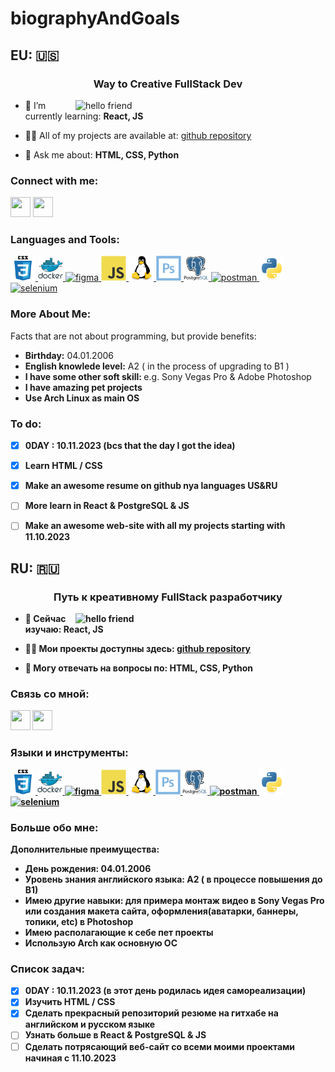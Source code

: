 # biographyAndGoals
<h2 align="left">EU: 🇺🇸 </h2>
<h3 align="center">Way to Creative FullStack Dev</h3>
<img align="right" alt="hello friend" width="400" src="https://i.imgur.com/YwGjmVs.gif">

- 🌱 I’m currently learning: **React, JS**

- 👨‍💻 All of my projects are available at: [github repository](https://github.com/gudkovWay/projects) 

- 💬 Ask me about: **HTML, CSS, Python**

<h3 align="left">Connect with me:</h3>
<p align="left">
  <a href="https://t.me/IuriiGudkov"><img src="https://icons.iconarchive.com/icons/froyoshark/enkel/256/Telegram-icon.png" width="32" height="32" margin="5"></a>
  <a href="mailto: gudkoviurii@gmail.com"><img src="https://upload.wikimedia.org/wikipedia/commons/thumb/8/8c/Gmail_Icon_%282013-2020%29.svg/512px-Gmail_Icon_%282013-2020%29.svg.png" width="32" height="32" margin="5"></a>
</p>

<h3 align="left">Languages and Tools:</h3>
<p align="left"> <a href="https://www.w3schools.com/css/" target="_blank" rel="noreferrer"> <img src="https://raw.githubusercontent.com/devicons/devicon/master/icons/css3/css3-original-wordmark.svg" alt="css3" width="40" height="40"/> </a> <a href="https://www.docker.com/" target="_blank" rel="noreferrer"> <img src="https://raw.githubusercontent.com/devicons/devicon/master/icons/docker/docker-original-wordmark.svg" alt="docker" width="40" height="40"/> </a> <a href="https://www.figma.com/" target="_blank" rel="noreferrer"> <img src="https://www.vectorlogo.zone/logos/figma/figma-icon.svg" alt="figma" width="40" height="40"/> </a> <a href="https://developer.mozilla.org/en-US/docs/Web/JavaScript" target="_blank" rel="noreferrer"> <img src="https://raw.githubusercontent.com/devicons/devicon/master/icons/javascript/javascript-original.svg" alt="javascript" width="40" height="40"/> </a> <a href="https://www.linux.org/" target="_blank" rel="noreferrer"> <img src="https://raw.githubusercontent.com/devicons/devicon/master/icons/linux/linux-original.svg" alt="linux" width="40" height="40"/> </a> <a href="https://www.photoshop.com/en" target="_blank" rel="noreferrer"> <img src="https://raw.githubusercontent.com/devicons/devicon/master/icons/photoshop/photoshop-line.svg" alt="photoshop" width="40" height="40"/> </a> <a href="https://www.postgresql.org" target="_blank" rel="noreferrer"> <img src="https://raw.githubusercontent.com/devicons/devicon/master/icons/postgresql/postgresql-original-wordmark.svg" alt="postgresql" width="40" height="40"/> </a> <a href="https://postman.com" target="_blank" rel="noreferrer"> <img src="https://www.vectorlogo.zone/logos/getpostman/getpostman-icon.svg" alt="postman" width="40" height="40"/> </a> <a href="https://www.python.org" target="_blank" rel="noreferrer"> <img src="https://raw.githubusercontent.com/devicons/devicon/master/icons/python/python-original.svg" alt="python" width="40" height="40"/> </a> <a href="https://www.selenium.dev" target="_blank" rel="noreferrer"> <img src="https://raw.githubusercontent.com/detain/svg-logos/780f25886640cef088af994181646db2f6b1a3f8/svg/selenium-logo.svg" alt="selenium" width="40" height="40"/>  </a> </p>

<h3 align="left">More About Me:</h3>
<p align="left">Facts that are not about programming, but provide benefits:<br> 
  
- <b>Birthday:</b> 04.01.2006
- <b>English knowlede level:</b> A2 ( in the process of upgrading to B1 )
- <b>I have some other soft skill: </b> e.g. Sony Vegas Pro & Adobe Photoshop
- <b>I have amazing pet projects
- <b>Use Arch Linux as main OS</b>

<h3>To do:</h3>

- [x] 0DAY : 10.11.2023 (bcs that the day I got the idea)
- [x] Learn HTML / CSS
- [x] Make an awesome resume on github nya languages US&RU
- [ ] More learn in React & PostgreSQL & JS
- [ ] Make an awesome web-site with all my projects starting with 11.10.2023



<h2 align="left">RU: 🇷🇺 </h2>
<h3 align="center">Путь к креативному FullStack разработчику</h3>
<img align="right" alt="hello friend" width="400" src="https://i.imgur.com/YwGjmVs.gif">

- 🌱 Сейчас изучаю: **React, JS**

- 👨‍💻 Мои проекты доступны здесь: [github repository](https://github.com/gudkovWay/projects) 

- 💬 Могу отвечать на вопросы по: **HTML, CSS, Python**

<h3 align="left">Связь со мной:</h3>
<p align="left">
  <a href="https://t.me/IuriiGudkov"><img src="https://icons.iconarchive.com/icons/froyoshark/enkel/256/Telegram-icon.png" width="32" height="32" margin="5"></a>
  <a href="mailto: gudkoviurii@gmail.com"><img src="https://upload.wikimedia.org/wikipedia/commons/thumb/8/8c/Gmail_Icon_%282013-2020%29.svg/512px-Gmail_Icon_%282013-2020%29.svg.png" width="32" height="32" margin="5"></a>
</p>

<h3 align="left">Языки и инструменты:</h3>
<p align="left"> <a href="https://www.w3schools.com/css/" target="_blank" rel="noreferrer"> <img src="https://raw.githubusercontent.com/devicons/devicon/master/icons/css3/css3-original-wordmark.svg" alt="css3" width="40" height="40"/> </a> <a href="https://www.docker.com/" target="_blank" rel="noreferrer"> <img src="https://raw.githubusercontent.com/devicons/devicon/master/icons/docker/docker-original-wordmark.svg" alt="docker" width="40" height="40"/> </a> <a href="https://www.figma.com/" target="_blank" rel="noreferrer"> <img src="https://www.vectorlogo.zone/logos/figma/figma-icon.svg" alt="figma" width="40" height="40"/> </a> <a href="https://developer.mozilla.org/en-US/docs/Web/JavaScript" target="_blank" rel="noreferrer"> <img src="https://raw.githubusercontent.com/devicons/devicon/master/icons/javascript/javascript-original.svg" alt="javascript" width="40" height="40"/> </a> <a href="https://www.linux.org/" target="_blank" rel="noreferrer"> <img src="https://raw.githubusercontent.com/devicons/devicon/master/icons/linux/linux-original.svg" alt="linux" width="40" height="40"/> </a> <a href="https://www.photoshop.com/en" target="_blank" rel="noreferrer"> <img src="https://raw.githubusercontent.com/devicons/devicon/master/icons/photoshop/photoshop-line.svg" alt="photoshop" width="40" height="40"/> </a> <a href="https://www.postgresql.org" target="_blank" rel="noreferrer"> <img src="https://raw.githubusercontent.com/devicons/devicon/master/icons/postgresql/postgresql-original-wordmark.svg" alt="postgresql" width="40" height="40"/> </a> <a href="https://postman.com" target="_blank" rel="noreferrer"> <img src="https://www.vectorlogo.zone/logos/getpostman/getpostman-icon.svg" alt="postman" width="40" height="40"/> </a> <a href="https://www.python.org" target="_blank" rel="noreferrer"> <img src="https://raw.githubusercontent.com/devicons/devicon/master/icons/python/python-original.svg" alt="python" width="40" height="40"/> </a> <a href="https://www.selenium.dev" target="_blank" rel="noreferrer"> <img src="https://raw.githubusercontent.com/detain/svg-logos/780f25886640cef088af994181646db2f6b1a3f8/svg/selenium-logo.svg" alt="selenium" width="40" height="40"/>  </a> </p>

<h3 align="left">Больше обо мне:</h3>
<p align="left">Дополнительные преимуществa:<br> 
  
- <b>День рождения:</b> 04.01.2006
- <b>Уровень знания английского языка:</b> A2 ( в процессе повышения до B1)
- <b>Имею другие навыки: </b> для примера монтаж видео в Sony Vegas Pro или создания макета сайта, оформления(аватарки, баннеры, топики, etc) в Photoshop
- <b>Имею располагающие к себе пет проекты
- <b>Использую Arch как основную ОС</b>

<h3>Список задач:</h3>

- [x] 0DAY : 10.11.2023 (в этот день родилась идея самореализации)
- [x] Изучить HTML / CSS
- [x] Сделать прекрасный репозиторий резюме на гитхабе на английском и русском языке
- [ ] Узнать больше в React & PostgreSQL & JS
- [ ] Сделать потрясающий веб-сайт со всеми моими проектами начиная с 11.10.2023
